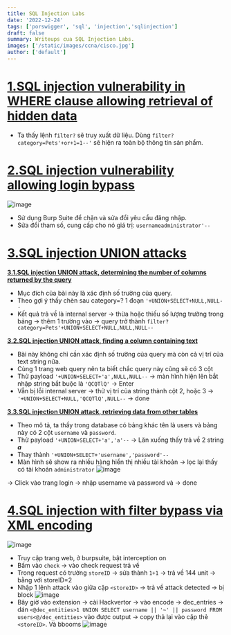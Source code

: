 ```yaml
---
title: SQL Injection Labs
date: '2022-12-24'
tags: ['porswigger', 'sql', 'injection','sqlinjection']
draft: false
summary: Writeups cua SQL Injection Labs.
images: ['/static/images/ccna/cisco.jpg']
author: ['default']
---
```

# [1.SQL injection vulnerability in WHERE clause allowing retrieval of hidden data](https://portswigger.net/web-security/sql-injection/lab-retrieve-hidden-data)

- Ta thấy lệnh ```filter?``` sẽ truy xuất dữ liệu. Dùng ```filter?category=Pets'+or+1=1--'``` sẽ hiện ra toàn bộ thông tin sản phẩm.

# [2.SQL injection vulnerability allowing login bypass](https://portswigger.net/web-security/sql-injection/lab-login-bypass)

![image](https://user-images.githubusercontent.com/61643034/209037070-e5b60413-e259-47d7-9a2d-28b3c433fc0f.png)
- Sử dụng Burp Suite để chặn và sửa đổi yêu cầu đăng nhập.
- Sửa đổi tham số, cung cấp cho nó giá trị: ```usernameadministrator'--```

# [3.SQL injection UNION attacks]()

**[3.1.SQL injection UNION attack, determining the number of columns returned by the query](https://portswigger.net/web-security/sql-injection/union-attacks/lab-determine-number-of-columns)**
- Mục đích của bài này là xác định số trường của query.
- Theo gợi ý thấy chèn sau category=? 1 đoạn ```'+UNION+SELECT+NULL,NULL--```
- Kết quả trả về là internal server -> thừa hoặc thiếu số lượng trường trong bảng -> thêm 1 trường vào -> query trở thành ```filter?category=Pets'+UNION+SELECT+NULL,NULL,NULL-- ```

**[3.2.SQL injection UNION attack, finding a column containing text ](https://portswigger.net/web-security/sql-injection/union-attacks/lab-find-column-containing-text)**

- Bài này không chỉ cần xác định số trường của query mà còn cả vị trí của text string nữa.
- Cùng 1 trang web query nên ta biết chắc query này cũng sẽ có 3 cột
- Thử payload ```'+UNION+SELECT+'a',NULL,NULL--``` -> màn hình hiện lên bắt nhập string bắt buộc là ```'QCQTlQ'``` -> Enter
- Vẫn bị lỗi internal server -> thử vị trí của string thành cột 2, hoặc 3 -> ```'+UNION+SELECT+NULL,'QCQTlQ',NULL--``` -> done

**[3.3.SQL injection UNION attack, retrieving data from other tables](https://portswigger.net/web-security/sql-injection/union-attacks/lab-retrieve-data-from-other-tables)**

- Theo mô tả, ta thấy trong database có bảng khác tên là users và bảng này có 2 cột ```username``` và ```password```.
- Thử payload ```'+UNION+SELECT+'a','a'--``` -> Lăn xuống thấy trả về 2 string ***a***
- Thay thành ```'+UNION+SELECT+'username','password'--```
- Màn hình sẽ show ra nhiều hàng hiển thị nhiều tài khoản -> lọc lại thấy có tài khoản ```administrator```
![image](https://user-images.githubusercontent.com/61643034/209432735-55ce8a1f-04e6-4e5b-8a47-04a90503dbaf.png)
 
 -> Click vào trang login -> nhập username và password và -> done

# [4.SQL injection with filter bypass via XML encoding](https://portswigger.net/web-security/sql-injection/lab-sql-injection-with-filter-bypass-via-xml-encoding)
![image](https://user-images.githubusercontent.com/61643034/209040423-3270052e-3a07-4225-9431-70a5c5d6b9cc.png)

- Truy cập trang web, ở burpsuite, bật interception on
- Bấm vào ```check``` -> vào check request trả về
- Trong request có trường ```storeID``` -> sửa thành ```1+1``` -> trả về 144 unit -> bằng với storeID=2
- Nhập 1 lệnh attack vào giữa cặp ```<storeID>``` -> trả về attack detected -> bị block
  ![image](https://user-images.githubusercontent.com/61643034/209041177-ab4fe22c-2342-451b-aa22-872c072242b4.png)
- Bây giờ vào extension -> cài Hackvertor -> vào encode -> dec_entries -> dán ```<@dec_entities>1 UNION SELECT username || '~' || password FROM users<@/dec_entities>``` vào được output -> copy thả lại vào cặp thẻ ```<storeID>```. Và bbooms
![image](https://user-images.githubusercontent.com/61643034/209042766-d1661308-9cbb-42c4-9651-58ebde6e0c14.png)

**[]()**

**[]()**
